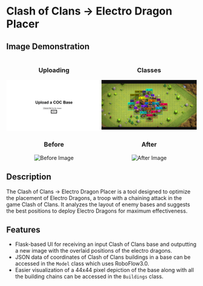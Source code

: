 # Clash of Clans -> Electro Dragon Placer

## Image Demonstration

<div style="display: flex; justify-content: space-between;">
  <div style="flex: 1; text-align: center;">
    <h3>Uploading</h3>
    <img src="assets/UI.png" alt="Uploading Image" style="max-width: 100%;">
  </div>
  <div style="flex: 1; text-align: center;">
    <h3>Classes</h3>
    <img src="assets/Classes.png" alt="Categorizing" style="max-width: 100%;">
  </div>
</div>
<div style="display: flex; justify-content: space-between;">
  <div style="flex: 1; text-align: center;">
    <h3>Before</h3>
    <img src="assets/Before.png" alt="Before Image" style="max-width: 100%;">
  </div>
  <div style="flex: 1; text-align: center;">
    <h3>After</h3>
    <img src="assets/After.png" alt="After Image" style="max-width: 100%;">
  </div>
</div>

## Description

The Clash of Clans -> Electro Dragon Placer is a tool designed to optimize the placement of Electro Dragons, a troop with a chaining attack in the game Clash of Clans. It analyzes the layout of enemy bases and suggests the best positions to deploy Electro Dragons for maximum effectiveness.

## Features

- Flask-based UI for receiving an input Clash of Clans base and outputting a new image with the overlaid positions of the electro dragons.
- JSON data of coordinates of Clash of Clans buildings in a base can be accessed in the `Model` class which uses RoboFlow3.0.
- Easier visualization of a 44x44 pixel depiction of the base along with all the building chains can be accessed in the `Buildings` class.